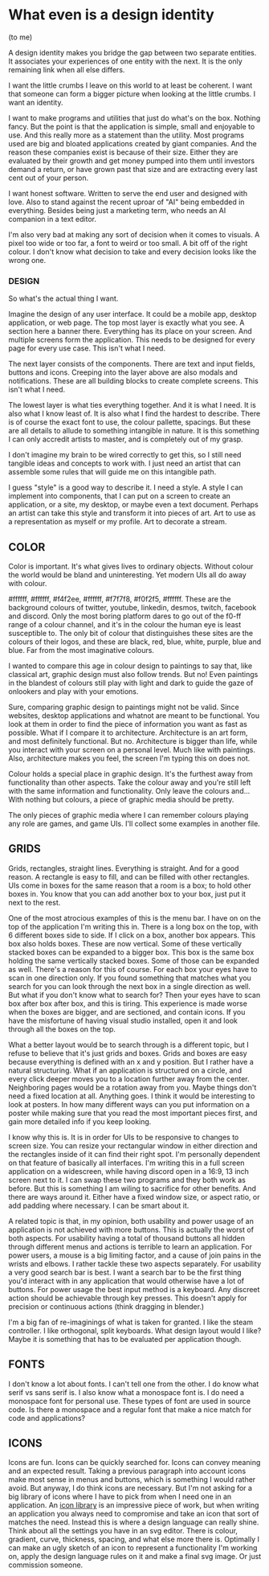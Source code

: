# What even is a design identity

(to me)

A design identity makes you bridge the gap between two separate entities. It associates your experiences of one entity with the next. It is the only remaining link when all else differs. 

I want the little crumbs I leave on this world to at least be coherent. I want that someone can form a bigger picture when looking at the little crumbs. I want an identity.

I want to make programs and utilities that just do what's on the box. Nothing fancy. But the point is that the application is simple, small and enjoyable to use. And this really more as a statement than the utility. Most programs used are big and bloated applications created by giant companies. And the reason these companies exist is because of their size. Either they are evaluated by their growth and get money pumped into them until investors demand a return, or have grown past that size and are extracting every last cent out of your person.

I want honest software. Written to serve the end user and designed with love. Also to stand against the recent uproar of "AI" being embedded in everything. Besides being just a marketing term, who needs an AI companion in a text editor.

I'm also very bad at making any sort of decision when it comes to visuals. A pixel too wide or too far, a font to weird or too small. A bit off of the right colour. I don't know what decision to take and every decision looks like the wrong one.

### DESIGN

So what's the actual thing I want. 

Imagine the design of any user interface. It could be a mobile app, desktop application, or web page. The top most layer is exactly what you see. A section here a banner there. Everything has its place on your screen. And multiple screens form the application. This needs to be designed for every page for every use case. This isn't what I need.

The next layer consists of the components. There are text and input fields, buttons and icons. Creeping into the layer above are also modals and notifications. These are all building blocks to create complete screens. This isn't what I need.

The lowest layer is what ties everything together. And it is what I need. It is also what I know least of. It is also what I find the hardest to describe. There is of course the exact font to use, the colour pallette, spacings. But these are all details to allude to something intangible in nature. It is this something I can only accredit artists to master, and is completely out of my grasp.

I don't imagine my brain to be wired correctly to get this, so I still need tangible ideas and concepts to work with. I just need an artist that can assemble some rules that will guide me on this intangible path.

I guess "style" is a good way to describe it. I need a style. A style I can implement into components, that I can put on a screen to create an application, or a site, my desktop, or maybe even a text document. Perhaps an artist can take this style and transform it into pieces of art. Art to use as a representation as myself or my profile. Art to decorate a stream.

## COLOR

Color is important. It's what gives lives to ordinary objects. Without colour the world would be bland and uninteresting. Yet modern UIs all do away with colour.

#ffffff, #ffffff, #f4f2ee, #ffffff, #f7f7f8, #f0f2f5, #ffffff. These are the background colours of twitter, youtube, linkedin, desmos, twitch, facebook and discord. Only the most boring platform dares to go out of the f0-ff range of a colour channel, and it's in the colour the human eye is least susceptible to. The only bit of colour that distinguishes these sites are the colours of their logos, and these are black, red, blue, white, purple, blue and blue. Far from the most imaginative colours. 

I wanted to compare this age in colour design to paintings to say that, like classical art, graphic design must also follow trends. But no! Even paintings in the blandest of colours still play with light and dark to guide the gaze of onlookers and play with your emotions.

Sure, comparing graphic design to paintings might not be valid. Since websites, desktop applications and whatnot are meant to be functional. You look at them in order to find the piece of information you want as fast as possible. What if I compare it to architecture. Architecture is an art form, and most definitely functional. But no. Architecture is bigger than life, while you interact with your screen on a personal level. Much like with paintings. Also, architecture makes you feel, the screen I'm typing this on does not.

Colour holds a special place in graphic design. It's the furthest away from functionality than other aspects. Take the colour away and you're still left with the same information and functionality. Only leave the colours and... With nothing but colours, a piece of graphic media should be pretty.

The only pieces of graphic media where I can remember colours playing any role are games, and game UIs. I'll collect some examples in another file.

## GRIDS

Grids, rectangles, straight lines. Everything is straight. And for a good reason. A rectangle is easy to fill, and can be filled with other rectangles. UIs come in boxes for the same reason that a room is a box; to hold other boxes in. You know that you can add another box to your box, just put it next to the rest.

One of the most atrocious examples of this is the menu bar. I have on on the top of the application I'm writing this in. There is a long box on the top, with 6 different boxes side to side. If I click on a box, another box appears. This box also holds boxes. These are now vertical. Some of these vertically stacked boxes can be expanded to a bigger box. This box is the same box holding the same vertically stacked boxes. Some of those can be expanded as well. There's a reason for this of course. For each box your eyes have to scan in one direction only. If you found something that matches what you search for you can look through the next box in a single direction as well. But what if you don't know what to search for? Then your eyes have to scan box after box after box, and this is tiring. This experience is made worse when the boxes are bigger, and are sectioned, and contain icons. If you have the misfortune of having visual studio installed, open it and look through all the boxes on the top.

What a better layout would be to search through is a different topic, but I refuse to believe that it's just grids and boxes. Grids and boxes are easy because everything is defined with an x and y position. But I rather have a natural structuring. What if an application is structured on a circle, and every click deeper moves you to a location further away from the center. Neighboring pages would be a rotation away from you. Maybe things don't need a fixed location at all. Anything goes. I think it would be interesting to look at posters. In how many different ways can you put information on a poster while making sure that you read the most important pieces first, and gain more detailed info if you keep looking.

I know why this is. It is in order for UIs to be responsive to changes to screen size. You can resize your rectangular window in either direction and the rectangles inside of it can find their right spot. I'm personally dependent on that feature of basically all interfaces. I'm writing this in a full screen application on a widescreen, while having discord open in a 16:9, 13 inch screen next to it. I can swap these two programs and they both work as before. But this is something I am wiling to sacrifice for other benefits. And there are ways around it. Either have a fixed window size, or aspect ratio, or add padding where necessary. I can be smart about it.

A related topic is that, in my opinion, both usability and power usage of an application is not achieved with more buttons. This is actually the worst of both aspects. For usability having a total of thousand buttons all hidden through different menus and actions is terrible to learn an application. For power users, a mouse is a big limiting factor, and a cause of join pains in the wrists and elbows. I rather tackle these two aspects separately. For usability a very good search bar is best. I want a search bar to be the first thing you'd interact with in any application that would otherwise have a lot of buttons. For power usage the best input method is a keyboard. Any discreet action should be achievable through key presses. This doesn't apply for precision or continuous actions (think dragging in blender.)

I'm a big fan of re-imaginings of what is taken for granted. I like the steam controller. I like orthogonal, split keyboards. What design layout would I like? Maybe it is something that has to be evaluated per application though.

## **FONTS**

I don't know a lot about fonts. I can't tell one from the other. I do know what serif vs sans serif is. I also know what a monospace font is. I do need a monospace font for personal use. These types of font are used in source code. Is there a monospace and a regular font that make a nice match for code and applications?

## **ICONS**

Icons are fun. Icons can be quickly searched for. Icons can convey meaning and an expected result. Taking a previous paragraph into account icons make most sense in menus and buttons, which is something I would rather avoid. But anyway, I do think icons are necessary. But I'm not asking for a big library of icons where I have to pick from when I need one in an application. An [icon library](https://react.semantic-ui.com/elements/icon/) is an impressive piece of work, but when writing an application you always need to compromise and take an icon that sort of matches the need. Instead this is where a design language can really shine. Think about all the settings you have in an svg editor. There is colour, gradient, curve, thickness, spacing, and what else more there is. Optimally I can make an ugly sketch of an icon to represent a functionality I'm working on, apply the design language rules on it and make a final svg image. Or just commission someone.
